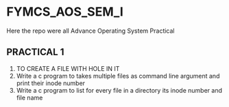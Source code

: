 # FYMCS_AOS_SEM_I
Here the repo were all Advance Operating System Practical



## PRACTICAL 1
1. TO CREATE A FILE WITH HOLE IN IT
2. Write a c program to takes multiple files as command line argument and print their inode number
3. Write a c program to list for every file in a directory its inode number and file name
